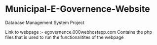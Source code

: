 # Municipal-E-Governence-Website
Database Management System Project


Link to webpage :- egovernence.000webhostapp.com
Contains the php files that is used to run the functionalitites of the webpage
